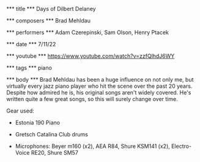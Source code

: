 *** title ***
Days of Dilbert Delaney

*** composers ***
Brad Mehldau

*** performers ***
Adam Czerepinski, Sam Olson, Henry Ptacek

*** date ***
7/11/22

*** youtube ***
https://www.youtube.com/watch?v=zzfQlhdJ6WY

*** tags ***
piano

*** body ***
Brad Mehldau has been a huge influence on not only me, but virtually every jazz piano player who hit the scene over the past 20 years. Despite how admired he is, his original songs aren't widely covered. He's written quite a few great songs, so this will surely change over time.

Gear used:

- Estonia 190 Piano

- Gretsch Catalina Club drums

- Microphones: Beyer m160 (x2), AEA R84, Shure KSM141 (x2), Electro-Voice RE20, Shure SM57